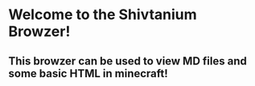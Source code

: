 # Welcome to the Shivtanium Browzer!
## This browzer can be used to view MD files and some basic HTML in minecraft!
